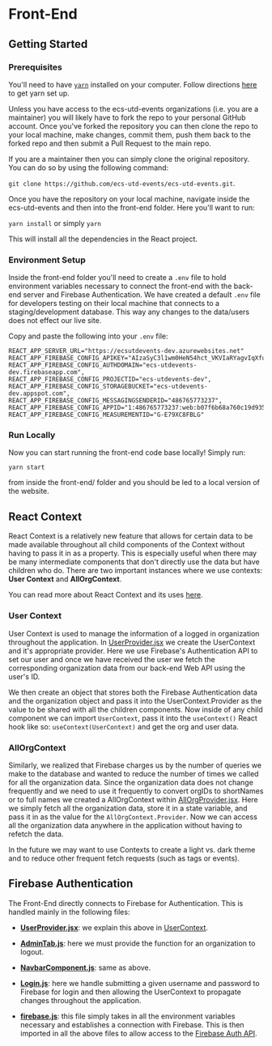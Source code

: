 # Front-End

## Getting Started

### Prerequisites
You'll need to have [`yarn`](https://classic.yarnpkg.com/en/) installed on your computer. Follow directions [here](https://classic.yarnpkg.com/en/docs/install) to get yarn set up.

Unless you have access to the ecs-utd-events organizations (i.e. you are a maintainer) you will likely have to fork the repo to your personal GitHub account. Once you've forked the repository you can then clone the repo to your local machine, make changes, commit them, push them back to the forked repo and then submit a Pull Request to the main repo.

If you are a maintainer then you can simply clone the original repository. You can do so by using the following command:

`git clone https://github.com/ecs-utd-events/ecs-utd-events.git`.

Once you have the repository on your local machine, navigate inside the ecs-utd-events and then into the front-end folder. Here you'll want to run:

`yarn install` or simply `yarn`

This will install all the dependencies in the React project.

### Environment Setup
Inside the front-end folder you'll need to create a `.env` file to hold environment variables necessary to connect the front-end with the back-end server and Firebase Authentication. We have created a default `.env` file for developers testing on their local machine that connects to a staging/development database. This way any changes to the data/users does not effect our live site.

Copy and paste the following into your `.env` file:
```
REACT_APP_SERVER_URL="https://ecsutdevents-dev.azurewebsites.net"
REACT_APP_FIREBASE_CONFIG_APIKEY="AIzaSyC3l1wm0HeN54hct_VKVIaRYagvIqXfuKo"
REACT_APP_FIREBASE_CONFIG_AUTHDOMAIN="ecs-utdevents-dev.firebaseapp.com",
REACT_APP_FIREBASE_CONFIG_PROJECTID="ecs-utdevents-dev",
REACT_APP_FIREBASE_CONFIG_STORAGEBUCKET="ecs-utdevents-dev.appspot.com",
REACT_APP_FIREBASE_CONFIG_MESSAGINGSENDERID="486765773237",
REACT_APP_FIREBASE_CONFIG_APPID="1:486765773237:web:b07f6b68a760c19d9359fc",
REACT_APP_FIREBASE_CONFIG_MEASUREMENTID="G-E79XC8FBLG"
```

### Run Locally
Now you can start running the front-end code base locally! Simply run:

`yarn start`

from inside the front-end/ folder and you should be led to a local version of the website.

## React Context
React Context is a relatively new feature that allows for certain data to be made available throughout all child components of the Context without having to pass it in as a property. This is especially useful when there may be many intermediate components that don't directly use the data but have children who do. There are two important instances where we use contexts: **User Context** and **AllOrgContext**.

You can read more about React Context and its uses [here](https://reactjs.org/docs/context.html).
### User Context
User Context is used to manage the information of a logged in organization throughout the application. In [UserProvider.jsx](https://github.com/ecs-utd-events/ecs-utd-events/blob/dev/front-end/src/providers/UserProvider.jsx) we create the UserContext and it's appropriate provider. Here we use Firebase's Authentication API to set our user and once we have received the user we fetch the corresponding organization data from our back-end Web API using the user's ID. 

We then create an object that stores both the Firebase Authentication data and the organization object and pass it into the UserContext.Provider as the value to be shared with all the children components. Now inside of any child component we can import `UserContext`, pass it into the `useContext()` React hook like so: `useContext(UserContext)` and get the org and user data.

### AllOrgContext
Similarly, we realized that Firebase charges us by the number of queries we make to the database and wanted to reduce the number of times we called for all the organization data. Since the organization data does not change frequently and we need to use it frequently to convert orgIDs to shortNames or to full names we created a AllOrgContext within [AllOrgProvider.jsx](https://github.com/ecs-utd-events/ecs-utd-events/blob/dev/front-end/src/providers/AllOrgProvider.jsx). Here we simply fetch all the organization data, store it in a state variable, and pass it in as the value for the `AllOrgContext.Provider`. Now we can access all the organization data anywhere in the application without having to refetch the data.

In the future we may want to use Contexts to create a light vs. dark theme and to reduce other frequent fetch requests (such as tags or events).

## Firebase Authentication

The Front-End directly connects to Firebase for Authentication. This is handled mainly in the following files:

* [**UserProvider.jsx**](https://github.com/ecs-utd-events/ecs-utd-events/blob/dev/front-end/src/providers/UserProvider.jsx): we explain this above in [UserContext](./#user-context).

* [**AdminTab.js**](https://github.com/ecs-utd-events/ecs-utd-events/blob/dev/front-end/src/components/AdminTab.js): here we must provide the function for an organization to logout.

* [**NavbarComponent.js**](https://github.com/ecs-utd-events/ecs-utd-events/blob/dev/front-end/src/components/NavbarComponent.js): same as above.

* [**Login.js**](https://github.com/ecs-utd-events/ecs-utd-events/blob/dev/front-end/src/pages/Login.js): here we handle submitting a given username and password to Firebase for login and then allowing the UserContext to propagate changes throughout the application.

* [**firebase.js**](https://github.com/ecs-utd-events/ecs-utd-events/blob/dev/front-end/src/firebase.js): this file simply takes in all the environment variables necessary and establishes a connection with Firebase. This is then imported in all the above files to allow access to the [Firebase Auth API](https://firebase.google.com/docs/auth/web/start?hl=en).
